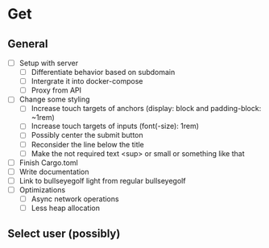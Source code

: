# Get
## General
- [ ] Setup with server
    - [ ] Differentiate behavior based on subdomain
    - [ ] Intergrate it into docker-compose
    - [ ] Proxy from API
- [ ] Change some styling 
    - [ ] Increase touch targets of anchors (display: block and padding-block: ~1rem)
    - [ ] Increase touch targets of inputs (font(-size): 1rem)
    - [ ] Possibly center the submit button
    - [ ] Reconsider the line below the title
    - [ ] Make the not required text \<sup\> or small or something like that
- [ ] Finish Cargo.toml
- [ ] Write documentation
- [ ] Link to bullseyegolf light from regular bullseyegolf
- [ ] Optimizations
    - [ ] Async network operations
    - [ ] Less heap allocation

## Select user (possibly)
